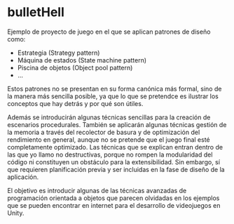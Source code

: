 # bulletHell
Ejemplo de proyecto de juego en el que se aplican patrones de diseño como:
* Estrategia (Strategy pattern)
* Máquina de estados (State machine pattern)
* Piscina de objetos (Object pool pattern)
* ...

Estos patrones no se presentan en su forma canónica más formal, sino de la manera más sencilla posible, ya que lo que se pretendce es ilustrar los conceptos que hay detrás y por qué son útiles.

Además se introducirán algunas técnicas sencillas para la creación de escenarios procedurales.
También se aplicarán algunas técnicas gestión de la memoria a través del recolector de basura y de optimización del rendimiento en general, aunque no se pretende que el juego final esté completamente optimizado. Las técnicas que se explican entran dentro de las que yo llamo no destructivas, porque no rompen la modularidad del código ni constituyen un obstáculo para la extensibilidad. Sin embargo, sí que requieren planificación previa y ser incluidas en la fase de diseño de la aplicación.

El objetivo es introducir algunas de las técnicas avanzadas de programación orientada a objetos que parecen olvidadas en los ejemplos que se pueden encontrar en internet para el desarrollo de videojuegos en Unity.


